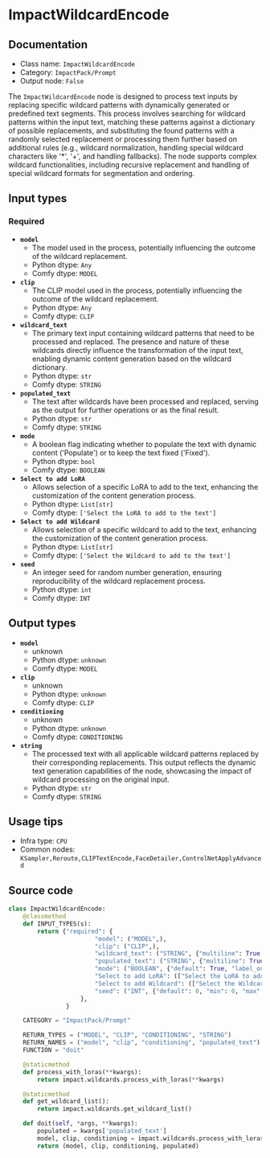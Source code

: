 # ImpactWildcardEncode
## Documentation
- Class name: `ImpactWildcardEncode`
- Category: `ImpactPack/Prompt`
- Output node: `False`

The `ImpactWildcardEncode` node is designed to process text inputs by replacing specific wildcard patterns with dynamically generated or predefined text segments. This process involves searching for wildcard patterns within the input text, matching these patterns against a dictionary of possible replacements, and substituting the found patterns with a randomly selected replacement or processing them further based on additional rules (e.g., wildcard normalization, handling special wildcard characters like '*', '+', and handling fallbacks). The node supports complex wildcard functionalities, including recursive replacement and handling of special wildcard formats for segmentation and ordering.
## Input types
### Required
- **`model`**
    - The model used in the process, potentially influencing the outcome of the wildcard replacement.
    - Python dtype: `Any`
    - Comfy dtype: `MODEL`
- **`clip`**
    - The CLIP model used in the process, potentially influencing the outcome of the wildcard replacement.
    - Python dtype: `Any`
    - Comfy dtype: `CLIP`
- **`wildcard_text`**
    - The primary text input containing wildcard patterns that need to be processed and replaced. The presence and nature of these wildcards directly influence the transformation of the input text, enabling dynamic content generation based on the wildcard dictionary.
    - Python dtype: `str`
    - Comfy dtype: `STRING`
- **`populated_text`**
    - The text after wildcards have been processed and replaced, serving as the output for further operations or as the final result.
    - Python dtype: `str`
    - Comfy dtype: `STRING`
- **`mode`**
    - A boolean flag indicating whether to populate the text with dynamic content ('Populate') or to keep the text fixed ('Fixed').
    - Python dtype: `bool`
    - Comfy dtype: `BOOLEAN`
- **`Select to add LoRA`**
    - Allows selection of a specific LoRA to add to the text, enhancing the customization of the content generation process.
    - Python dtype: `List[str]`
    - Comfy dtype: `['Select the LoRA to add to the text']`
- **`Select to add Wildcard`**
    - Allows selection of a specific wildcard to add to the text, enhancing the customization of the content generation process.
    - Python dtype: `List[str]`
    - Comfy dtype: `['Select the Wildcard to add to the text']`
- **`seed`**
    - An integer seed for random number generation, ensuring reproducibility of the wildcard replacement process.
    - Python dtype: `int`
    - Comfy dtype: `INT`
## Output types
- **`model`**
    - unknown
    - Python dtype: `unknown`
    - Comfy dtype: `MODEL`
- **`clip`**
    - unknown
    - Python dtype: `unknown`
    - Comfy dtype: `CLIP`
- **`conditioning`**
    - unknown
    - Python dtype: `unknown`
    - Comfy dtype: `CONDITIONING`
- **`string`**
    - The processed text with all applicable wildcard patterns replaced by their corresponding replacements. This output reflects the dynamic text generation capabilities of the node, showcasing the impact of wildcard processing on the original input.
    - Python dtype: `str`
    - Comfy dtype: `STRING`
## Usage tips
- Infra type: `CPU`
- Common nodes: `KSampler,Reroute,CLIPTextEncode,FaceDetailer,ControlNetApplyAdvanced`


## Source code
```python
class ImpactWildcardEncode:
    @classmethod
    def INPUT_TYPES(s):
        return {"required": {
                        "model": ("MODEL",),
                        "clip": ("CLIP",),
                        "wildcard_text": ("STRING", {"multiline": True, "dynamicPrompts": False}),
                        "populated_text": ("STRING", {"multiline": True, "dynamicPrompts": False}),
                        "mode": ("BOOLEAN", {"default": True, "label_on": "Populate", "label_off": "Fixed"}),
                        "Select to add LoRA": (["Select the LoRA to add to the text"] + folder_paths.get_filename_list("loras"), ),
                        "Select to add Wildcard": (["Select the Wildcard to add to the text"], ),
                        "seed": ("INT", {"default": 0, "min": 0, "max": 0xffffffffffffffff}),
                    },
                }

    CATEGORY = "ImpactPack/Prompt"

    RETURN_TYPES = ("MODEL", "CLIP", "CONDITIONING", "STRING")
    RETURN_NAMES = ("model", "clip", "conditioning", "populated_text")
    FUNCTION = "doit"

    @staticmethod
    def process_with_loras(**kwargs):
        return impact.wildcards.process_with_loras(**kwargs)

    @staticmethod
    def get_wildcard_list():
        return impact.wildcards.get_wildcard_list()

    def doit(self, *args, **kwargs):
        populated = kwargs['populated_text']
        model, clip, conditioning = impact.wildcards.process_with_loras(populated, kwargs['model'], kwargs['clip'])
        return (model, clip, conditioning, populated)

```
